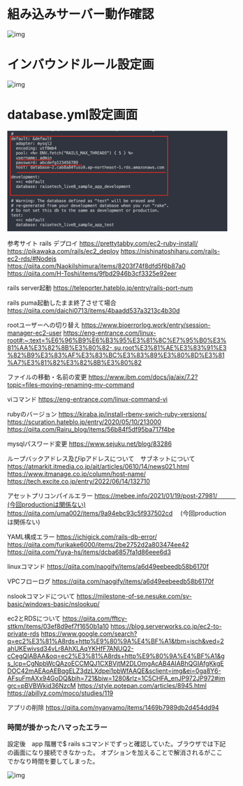 # 組み込みサーバー動作確認

![img](画像ファイル/img:組み込みサーバー起動確認.png)


# インバウンドルール設定画
![img](画像ファイル/img:インバウンドルール設定画面.png)


# database.yml設定画面

![img](画像ファイル/img:datebase.yml設定画面.png)

参考サイト
rails デプロイ
https://prettytabby.com/ec2-ruby-install/
https://pikawaka.com/rails/ec2_deploy
https://nishinatoshiharu.com/rails-ec2-rds/#Nodejs
https://qiita.com/NaokiIshimura/items/8203f74f8dfd5f6b87a0
https://qiita.com/H-Toshi/items/9fbd2946b3cf3325e92eer

rails server起動
https://teleporter.hateblo.jp/entry/rails-port-num

rails puma起動したまま終了させて場合
https://qiita.com/daichi0713/items/4baadd537a3213c4b30d

rootユーザーへの切り替え
https://www.bioerrorlog.work/entry/session-manager-ec2-user
https://eng-entrance.com/linux-root#:~:text=%E6%96%B9%E6%B3%95%E3%81%8C%E7%95%B0%E3%81%AA%E3%82%8B%E3%80%82-,su,root%E3%81%AE%E3%83%91%E3%82%B9%E3%83%AF%E3%83%BC%E3%83%89%E3%80%8D%E3%81%A7%E3%81%82%E3%82%8B%E3%80%82



ファイルの移動・名前の変更
https://www.ibm.com/docs/ja/aix/7.2?topic=files-moving-renaming-mv-command

viコマンド
https://eng-entrance.com/linux-command-vi

rubyのバージョン
https://kiraba.jp/install-rbenv-swich-ruby-versions/
https://scuration.hateblo.jp/entry/2020/05/10/213000
https://qiita.com/Rairu_blog/items/56b84f5df95ba717f4be

mysqlパスワード変更
https://www.sejuku.net/blog/83286


ループバックアドレス及びipアドレスについて　サブネットについて
https://atmarkit.itmedia.co.jp/ait/articles/0610/14/news021.html
https://www.itmanage.co.jp/column/host-name/
https://tech.excite.co.jp/entry/2022/06/14/132710

アセットプリコンパイルエラー
https://mebee.info/2021/01/19/post-27981/　　　(今回productionは関係ない)
https://qiita.com/uma002/items/9a94ebc93c5f937502cd  　(今回productionは関係ない)

YAML構成エラー
https://ichigick.com/rails-db-error/
https://qiita.com/furikake6000/items/2be2752d2a803474ee42
https://qiita.com/Yuya-hs/items/dcba6857fa1d86eee6d3


linuxコマンド
https://qiita.com/naogify/items/a6d49eebeedb58b6170f

VPCフローログ
https://qiita.com/naogify/items/a6d49eebeedb58b6170f

nslookコマンドについて
https://milestone-of-se.nesuke.com/sv-basic/windows-basic/nslookup/

ec2とRDSについて
https://qiita.com/fftcy-sttkm/items/03ef8d9ef7f1650b1a10
https://blog.serverworks.co.jp/ec2-to-private-rds
https://www.google.com/search?q=ec2%E3%81%A8rds+http%E9%80%9A%E4%BF%A1&tbm=isch&ved=2ahUKEwivsd34vLr8AhXLAqYKHfF7ANUQ2-cCegQIABAA&oq=ec2%E3%81%A8rds+http%E9%80%9A%E4%BF%A1&gs_lcp=CgNpbWcQAzoECCMQJ1CXBVjtM2DLOmgAcAB4AIABhQGIAfgKkgEDOC42mAEAoAEBqgELZ3dzLXdpei1pbWfAAQE&sclient=img&ei=0ga8Y6-AFsuFmAXx94GoDQ&bih=721&biw=1280&rlz=1C5CHFA_enJP972JP972#imgrc=pBVBWkid36NzcM
https://style.potepan.com/articles/8945.html
https://abillyz.com/moco/studies/119

アプリの削除
https://qiita.com/nyanyamo/items/1469b7989db2d454dd94


### 時間が掛かったハマったエラー

設定後　app 階層で$ rails sコマンドでずっと確認していた。ブラウザでは下記の画面になり接続できなかった。
オプションを加えることで解消されるがここでかなり時間を要してしまった。

![img](画像ファイル/img:組み込みサーバーエラー.png)
